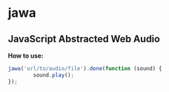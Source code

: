 # jawa
## JavaScript Abstracted Web Audio

**How to use:**
```javascript
jawa('url/to/audio/file').done(function (sound) {
	    sound.play();
});
```